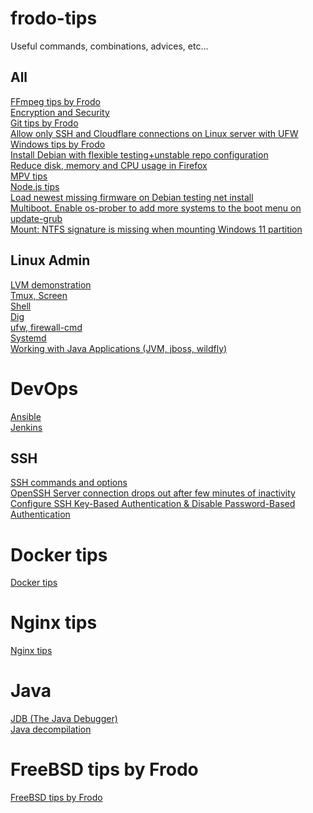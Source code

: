 # frodo-tips
Useful commands, combinations, advices, etc...
## All
[FFmpeg tips by Frodo](https://github.com/Frodo-Web/frodo-tips/blob/main/ffmpeg.md) <br>
[Encryption and Security](https://github.com/Frodo-Web/frodo-tips/blob/main/encryption-security.md) <br>
[Git tips by Frodo](https://github.com/Frodo-Web/frodo-tips/blob/main/git.md) <br>
[Allow only SSH and Cloudflare connections on Linux server with UFW](https://github.com/Frodo-Web/frodo-tips/blob/main/ufw%20allow%20only%20cloudflare%20and%20ssh%20connections/ufw-cloudflare-and-ssh.md) <br>
[Windows tips by Frodo](https://github.com/Frodo-Web/frodo-tips/blob/main/Windows.md) <br>
[Install Debian with flexible testing+unstable repo configuration](https://github.com/Frodo-Web/frodo-tips/blob/main/debian-to-flexible-testing%2Bunstable.md) <br>
[Reduce disk, memory and CPU usage in Firefox](https://github.com/Frodo-Web/frodo-tips/blob/main/reduce-disk-memory-cpu-usage-in-firefox.md) <br>
[MPV tips](https://github.com/Frodo-Web/frodo-tips/blob/main/mpv.md) <br>
[Node.js tips](https://github.com/Frodo-Web/frodo-tips/blob/main/nodejs.md) <br>
[Load newest missing firmware on Debian testing net install](https://github.com/Frodo-Web/frodo-tips/blob/main/missing-firmware-debian.md) <br>
[Multiboot. Enable os-prober to add more systems to the boot menu on update-grub](https://github.com/Frodo-Web/frodo-tips/blob/main/enable-os-prober-to-detect-more-systems-on-update-grub.md) <br>
[Mount: NTFS signature is missing when mounting Windows 11 partition](https://github.com/Frodo-Web/frodo-tips/blob/main/mount-NTFS-signature-is-missing-windows-11.md) <br>
## Linux Admin
[LVM demonstration](https://github.com/Frodo-Web/frodo-tips/blob/main/linux-admin/lvm.md) <br>
[Tmux, Screen](https://github.com/Frodo-Web/frodo-tips/blob/main/linux-admin/tmux-screen.md) <br>
[Shell](https://github.com/Frodo-Web/frodo-tips/blob/main/linux-admin/shell.md) <br>
[Dig](https://github.com/Frodo-Web/frodo-tips/blob/main/linux-admin/dig.md) <br>
[ufw, firewall-cmd](https://github.com/Frodo-Web/frodo-tips/blob/main/linux-admin/ufw-firewall-cmd.md) <br>
[Systemd](https://github.com/Frodo-Web/frodo-tips/blob/main/linux-admin/systemd.md) <br>
[Working with Java Applications (JVM, jboss, wildfly)](https://github.com/Frodo-Web/frodo-tips/blob/main/java/java-app.md) <br>
# DevOps
[Ansible](https://github.com/Frodo-Web/frodo-tips/blob/main/devops/ansible.md) <br>
[Jenkins](https://github.com/Frodo-Web/frodo-tips/blob/main/devops/jenkins.md) <br>
## SSH
[SSH commands and options](https://github.com/Frodo-Web/frodo-tips/blob/main/ssh-commands.md) <br>
[OpenSSH Server connection drops out after few minutes of inactivity](https://github.com/Frodo-Web/frodo-tips/blob/main/ssh-connection-drops-out-on-inactivity.md) <br>
[Configure SSH Key-Based Authentication & Disable Password-Based Authentication](https://github.com/Frodo-Web/frodo-tips/blob/main/ssh-key-based-authentication.md) <br>
# Docker tips
[Docker tips](https://github.com/Frodo-Web/frodo-tips/blob/main/docker.md) <br>
# Nginx tips
[Nginx tips](https://github.com/Frodo-Web/frodo-tips/blob/main/nginx-tips/nginx.md) <br>
# Java
[JDB (The Java Debugger)](https://github.com/Frodo-Web/frodo-tips/blob/main/java/jdb.md) <br>
[Java decompilation](https://github.com/Frodo-Web/frodo-tips/blob/main/java/java-decompile.md) <br>
# FreeBSD tips by Frodo
[FreeBSD tips by Frodo](https://github.com/Frodo-Web/frodo-tips/blob/main/FreeBSD-tips-by-Frodo/FreeBSD-tips-by-Frodo.md)

